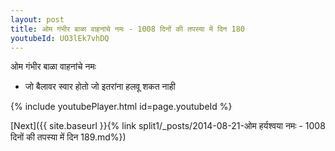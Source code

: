 ```yaml
---
layout: post
title: ओम गंभीर बाळा वाहनांचे नमः - 1008 दिनों की तपस्या में दिन 180
youtubeId: UO3lEk7vhDQ
---
```

 
 
 ओम गंभीर बाळा वाहनांचे नमः  
 
 -  जो बैलावर स्वार होतो जो इतरांना हलवू शकत नाही 
 
  
 
  
 
 
 
 
 
 


{% include youtubePlayer.html id=page.youtubeId %}
 
[Next]({{ site.baseurl }}{% link  split1/_posts/2014-08-21-ओम हर्यश्वया नमः - 1008 दिनों की तपस्या में दिन 189.md%})
 
